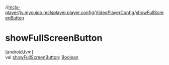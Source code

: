 //[mcls-player](../../../index.md)/[tv.mycujoo.mclsplayer.player.config](../index.md)/[VideoPlayerConfig](index.md)/[showFullScreenButton](show-full-screen-button.md)

# showFullScreenButton

[androidJvm]\
val [showFullScreenButton](show-full-screen-button.md): [Boolean](https://kotlinlang.org/api/latest/jvm/stdlib/kotlin/-boolean/index.html)
